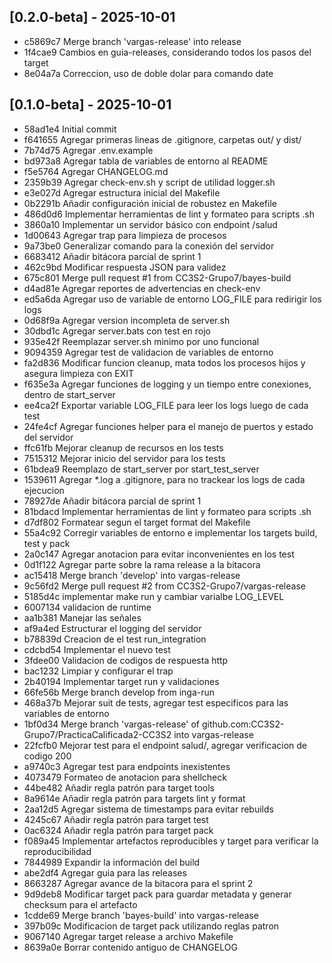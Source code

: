 ## [0.2.0-beta] - 2025-10-01
- c5869c7 Merge branch 'vargas-release' into release
- 1f4cae9 Cambios en guia-releases, considerando todos los pasos del target
- 8e04a7a Correccion, uso de doble dolar para comando date

## [0.1.0-beta] - 2025-10-01
- 58ad1e4 Initial commit
- f641655 Agregar primeras lineas de .gitignore, carpetas out/ y dist/
- 7b74d75 Agregar .env.example
- bd973a8 Agregar tabla de variables de entorno al README
- f5e5764 Agregar CHANGELOG.md
- 2359b39 Agregar check-env.sh y script de utilidad logger.sh
- e3e027d Agregar estructura inicial del Makefile
- 0b2291b Añadir configuración inicial de robustez en Makefile
- 486d0d6 Implementar herramientas de lint y formateo para scripts .sh
- 3860a10 Implementar un servidor básico con endpoint /salud
- 1d00643 Agregar trap para limpieza de procesos
- 9a73be0 Generalizar comando para la conexión del servidor
- 6683412 Añadir bitácora parcial de sprint 1
- 462c9bd Modificar respuesta JSON para validez
- 675c801 Merge pull request #1 from CC3S2-Grupo7/bayes-build
- d4ad81e Agregar reportes de advertencias en check-env
- ed5a6da Agregar uso de variable de entorno LOG_FILE para redirigir los logs
- 0d68f9a Agregar version incompleta de server.sh
- 30dbd1c Agregar server.bats con test en rojo
- 935e42f Reemplazar server.sh minimo por uno funcional
- 9094359 Agregar test de validacion de variables de entorno
- fa2d836 Modificar funcion cleanup, mata todos los procesos hijos y asegura limpieza con EXIT
- f635e3a Agregar funciones de logging y un tiempo entre conexiones, dentro de start_server
- ee4ca2f Exportar variable LOG_FILE para leer los logs luego de cada test
- 24fe4cf Agregar funciones helper para el manejo de puertos y estado del servidor
- ffc61fb Mejorar cleanup de recursos en los tests
- 7515312 Mejorar inicio del servidor para los tests
- 61bdea9 Reemplazo de start_server por start_test_server
- 1539611 Agregar *.log a .gitignore, para no trackear los logs de cada ejecucion
- 78927de Añadir bitácora parcial de sprint 1
- 81bdacd Implementar herramientas de lint y formateo para scripts .sh
- d7df802 Formatear segun el target format del Makefile
- 55a4c92 Corregir variables de entorno e implementar los targets build, test y pack
- 2a0c147 Agregar anotacion para evitar inconvenientes en los test
- 0d1f122 Agregar parte sobre la rama release a la bitacora
- ac15418 Merge branch 'develop' into vargas-release
- 9c56fd2 Merge pull request #2 from CC3S2-Grupo7/vargas-release
- 5185d4c implementar make run y cambiar varialbe LOG_LEVEL
- 6007134 validacion de runtime
- aa1b381 Manejar las señales
- af9a4ed Estructurar el logging del servidor
- b78839d Creacion de el test run_integration
- cdcbd54 Implementar el nuevo test
- 3fdee00 Validacion de codigos de respuesta http
- bac1232 Limpiar y configurar el trap
- 2b40194 Implementar target run y validaciones
- 66fe56b Merge branch develop from inga-run
- 468a37b Mejorar suit de tests, agregar test especificos para las variables de entorno
- 1bf0d34 Merge branch 'vargas-release' of github.com:CC3S2-Grupo7/PracticaCalificada2-CC3S2 into vargas-release
- 22fcfb0 Mejorar test para el endpoint salud/, agregar verificacion de codigo 200
- a9740c3 Agregar test para endpoints inexistentes
- 4073479 Formateo de anotacion para shellcheck
- 44be482 Añadir regla patrón para target tools
- 8a9614e Añadir regla patrón para targets lint y format
- 2aa12d5 Agregar sistema de timestamps para evitar rebuilds
- 4245c67 Añadir regla patrón para target test
- 0ac6324 Añadir regla patrón para target pack
- f089a45 Implementar artefactos reproducibles y target para verificar la reproducibilidad
- 7844989 Expandir la información del build
- abe2df4 Agregar guia para las releases
- 8663287 Agregar avance de la bitacora para el sprint 2
- 9d9deb8 Modificar target pack para guardar metadata y generar checksum para el artefacto
- 1cdde69 Merge branch 'bayes-build' into vargas-release
- 397b09c Modificacion de target pack utilizando reglas patron
- 9067140 Agregar target release a archivo Makefile
- 8639a0e Borrar contenido antiguo de CHANGELOG

